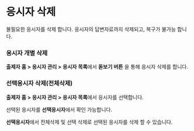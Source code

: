 # 응시자 삭제

불필요한 응시자를 삭제 합니다. 응시자의 답변자료까지 삭제되고, 복구가 불가능 합니다.

### 응시자 개별 삭제

**출제자 홈 > 응시자 관리 > 응시자 목록**에서 **돋보기 버튼** 을 통해 응시자 삭제를 합니다.

### 선택응시자 삭제(전체삭제)

**출제자 홈 > 응시자 관리 > 응시자 목록**에서 응시자를 선택합니다.

선택된 응시자를 **선택응시자**에서 확인 가능합니다.

**선택응시자**에서 전체삭제 및 선택 삭제로 선택된 응시자를 삭제 할 수 있습니다.
